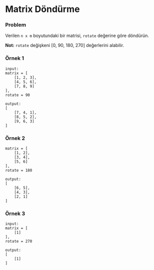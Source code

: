 # Matrix Döndürme

### Problem
Verilen `n x m` boyutundaki bir matrisi, `rotate` değerine göre döndürün.

**Not:** `rotate` değişkeni [0, 90, 180, 270] değerlerini alabilir.

### Örnek 1
```
input:
matrix = [
    [1, 2, 3],
    [4, 5, 6],
    [7, 8, 9]
], 
rotate = 90

output:
[
    [7, 4, 1],
    [8, 5, 2],
    [9, 6, 3]
]
```

### Örnek 2

```
matrix = [
    [1, 2],
    [3, 4],
    [5, 6]
], 
rotate = 180

output:
[
    [6, 5],
    [4, 3],
    [2, 1]
]
```

### Örnek 3
```
input: 
matrix = [
    [1]
], 
rotate = 270

output: 
[
    [1]
]
```